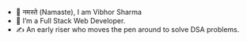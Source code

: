 - 🙏 नमस्ते (Namaste), I am Vibhor Sharma 
- 🌱 I’m a Full Stack Web Developer.
- ✍️ An early riser who moves the pen around to solve DSA problems.

<!---
winwithvibhor/winwithvibhor is a ✨ special ✨ repository because its `README.md` (this file) appears on your GitHub profile.
You can click the Preview link to take a look at your changes.
--->
